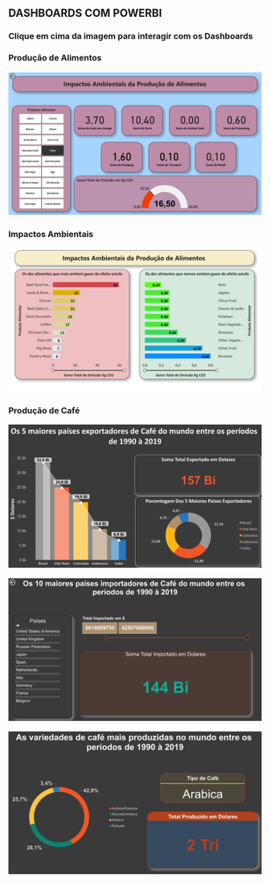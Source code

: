 ## DASHBOARDS COM POWERBI

### Clique em cima da imagem para interagir com os Dashboards 

### Produção de Alimentos

[![Produção de Alimentos](Produção%20de%20Alimentos%202.jpg)](https://app.powerbi.com/view?r=eyJrIjoiOWMzYWEzMTctYmFhMi00MTkyLWJkNWQtY2M2NDRmYjAyNTNmIiwidCI6IjIyMDQ3NWQxLWNhOTQtNDg3ZC04MTJiLTlmMTQ5MDY0OGZkOSJ9)

### Impactos Ambientais

[![Impactos Ambientais da Produção de Alimentos](Produção%20de%20Alimentos.jpg)](https://app.powerbi.com/view?r=eyJrIjoiMzc5Y2Y1NzYtMmJjOC00NDliLWFhZTAtYzY0ZTQ2NTFiOGViIiwidCI6IjIyMDQ3NWQxLWNhOTQtNDg3ZC04MTJiLTlmMTQ5MDY0OGZkOSJ9)

 
### Produção de Café

[![Produção de Café](Café.jpg)](https://app.powerbi.com/view?r=eyJrIjoiMWZlZmUzNDMtNzQzOC00ZDI4LTg2NzQtODY1NjA2NmVlNTFkIiwidCI6IjIyMDQ3NWQxLWNhOTQtNDg3ZC04MTJiLTlmMTQ5MDY0OGZkOSJ9)

[![Produção de Café](Café%20(1).jpg)](https://app.powerbi.com/view?r=eyJrIjoiMWZlZmUzNDMtNzQzOC00ZDI4LTg2NzQtODY1NjA2NmVlNTFkIiwidCI6IjIyMDQ3NWQxLWNhOTQtNDg3ZC04MTJiLTlmMTQ5MDY0OGZkOSJ9)

[![Produção de Café](Café%20(2).jpg)](https://app.powerbi.com/view?r=eyJrIjoiMWZlZmUzNDMtNzQzOC00ZDI4LTg2NzQtODY1NjA2NmVlNTFkIiwidCI6IjIyMDQ3NWQxLWNhOTQtNDg3ZC04MTJiLTlmMTQ5MDY0OGZkOSJ9)



